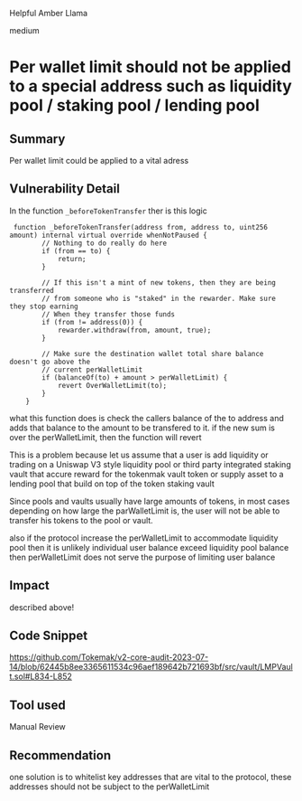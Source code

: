 Helpful Amber Llama

medium

# Per wallet limit should not be applied to a special address such as liquidity pool / staking pool / lending pool
## Summary
Per wallet limit could be applied to a vital adress

## Vulnerability Detail

In the function `_beforeTokenTransfer` ther is this logic
```solidity
 function _beforeTokenTransfer(address from, address to, uint256 amount) internal virtual override whenNotPaused {
        // Nothing to do really do here
        if (from == to) {
            return;
        }

        // If this isn't a mint of new tokens, then they are being transferred
        // from someone who is "staked" in the rewarder. Make sure they stop earning
        // When they transfer those funds
        if (from != address(0)) {
            rewarder.withdraw(from, amount, true);
        }

        // Make sure the destination wallet total share balance doesn't go above the
        // current perWalletLimit
        if (balanceOf(to) + amount > perWalletLimit) {
            revert OverWalletLimit(to);
        }
    }
```

what this function does is check the callers balance of the to address and adds that balance to the amount to be transfered to it. 
if the new sum is over the perWalletLimit, then the function will revert

This is a problem because let us assume that a user is add liquidity or trading on a Uniswap V3 style  liquidity pool or third party integrated staking vault that accure reward for the tokenmak vault token or supply asset to a lending pool that build on top of the token staking vault

Since pools and vaults usually have large amounts of tokens, in most cases depending on how large the parWalletLimit is, the user will not be able to transfer his tokens to the pool or vault.

also if the protocol increase the perWalletLimit to accommodate liquidity pool then it is unlikely individual user balance exceed liquidity pool balance 
then perWalletLimit does not serve the purpose of limiting user balance

## Impact

described above!

## Code Snippet
https://github.com/Tokemak/v2-core-audit-2023-07-14/blob/62445b8ee3365611534c96aef189642b721693bf/src/vault/LMPVault.sol#L834-L852

## Tool used

Manual Review

## Recommendation
one solution is to whitelist key addresses that are vital to the protocol, these addresses should not be subject to the perWalletLimit